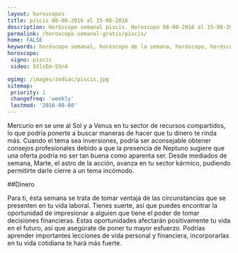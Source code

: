 ```yaml
---
layout: horoscopos
title: piscis 08-08-2016 al 15-08-2016 
description: Horóscopo semanal piscis. Horoscopo 08-08-2016 al 15-08-2016. Horoscopos univision gratis
permalink: /horoscopo-semanal-gratis/piscis/
home: FALSE
keywords: horóscopo semanal, horóscopo de la semana, horóscopo, horóscopo gratis,horóscopos, horóscopo esperanza gracia, horoscopos piscis la semana, horóscopos gratis, Tarot, Astrologia, Zodíaco, piscis, horoscopo gratis
horoscopo:
 signo: piscis
 video: 5SlzEm-SSn4

ogimg: /images/zodiac/piscis.jpg
sitemap:
 priority: 1
 changefreq: 'weekly'
 lastmod: '2016-08-08'
---
```



Mercurio en se une al Sol y a Venus en tu sector de recursos compartidos, lo que podría ponerte a buscar maneras de hacer que tu dinero te rinda más. Cuando el tema sea inversiones, podría ser aconsejable obtener consejos profesionales debido a que la presencia de Neptuno sugiere que una oferta podría no ser tan buena como aparenta ser. Desde mediados de semana, Marte, el astro de la acción, avanza en tu sector kármico, pudiendo permitirte darle cierre a un tema incómodo.

##Dinero

Para  ti, ésta semana se trata de tomar ventaja de las circunstancias que se presenten en tu vida laboral. Tienes suerte, así que puedes encontrar la oportunidad de impresionar a alguien que tiene el poder de tomar decisiones financieras. Estas oportunidades afectarán positivamente tu vida en el futuro, así que asegúrate de poner tu mayor esfuerzo. Podrías aprender importantes lecciones de vida personal y financiera, incorporarlas en tu vida cotidiana te hará más fuerte.